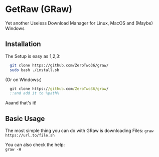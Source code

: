 # GetRaw (GRaw)
Yet another Useless Download Manager for Linux, MacOS and (Maybe) Windows

## Installation

The Setup is easy as 1,2,3: 
```sh
  git clone https://github.com/ZeroTwo36/graw/
  sudo bash ./install.sh
```
(Or on Windows:)
```cmd
  git clone https://github.com/ZeroTwo36/graw/
  ::and add it to %path%
```


Aaand that's it!

## Basic Usage

The most simple thing you can do with GRaw is downloading Files:
`graw https://url.to/file.sh`

You can also check the help:  
`graw -H`  
